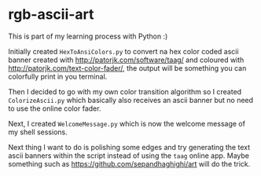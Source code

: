 # rgb-ascii-art

This is part of my learning process with Python :)

Initially created `HexToAnsiColors.py` to convert na hex color coded ascii banner created with http://patorjk.com/software/taag/ and coloured with http://patorjk.com/text-color-fader/, the output will be something you can colorfully print in you terminal.

Then I decided to go with my own color transition algorithm so I created `ColorizeAscii.py` which basically also receives an ascii banner but no need to use the online color fader.

Next, I created `WelcomeMessage.py` which is now the welcome message of my shell sessions.

Next thing I want to do is polishing some edges and try generating the text ascii banners within the script instead of using the `taag` online app. Maybe something such as https://github.com/sepandhaghighi/art will do the trick.
